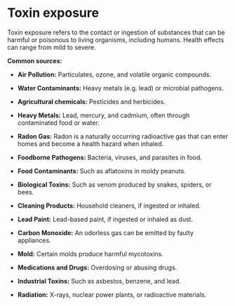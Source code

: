 # Toxin exposure

Toxin exposure refers to the contact or ingestion of substances that can be harmful or poisonous to living organisms, including humans. Health effects can range from mild to severe.

**Common sources:**

* **Air Pollution:** Particulates, ozone, and volatile organic compounds.

* **Water Contaminants:** Heavy metals (e.g. lead) or microbial pathogens.

* **Agricultural chemicals:** Pesticides and herbicides.

* **Heavy Metals:** Lead, mercury, and cadmium, often through contaminated food or water.

* **Radon Gas:** Radon is a naturally occurring radioactive gas that can enter homes and become a health hazard when inhaled.

* **Foodborne Pathogens:** Bacteria, viruses, and parasites in food.

* **Food Contaminants:** Such as aflatoxins in moldy peanuts.

* **Biological Toxins:** Such as venom produced by snakes, spiders, or bees.

* **Cleaning Products:** Household cleaners, if ingested or inhaled.

* **Lead Paint:** Lead-based paint, if ingested or inhaled as dust.

* **Carbon Monoxide:** An odorless gas can be emitted by faulty appliances.

* **Mold:** Certain molds produce harmful mycotoxins.

* **Medications and Drugs:** Overdosing or abusing drugs.

* **Industrial Toxins:** Such as asbestos, benzene, and lead.

* **Radiation:** X-rays, nuclear power plants, or radioactive materials.